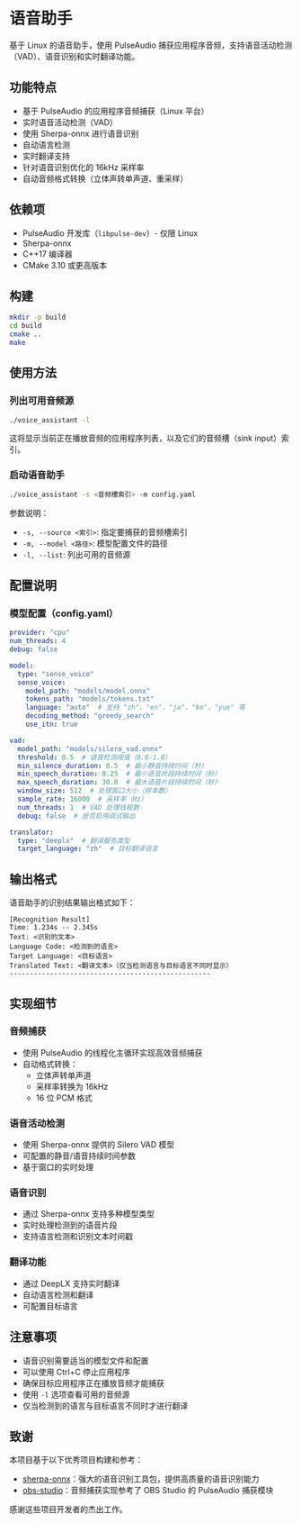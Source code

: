 # 语音助手

基于 Linux 的语音助手，使用 PulseAudio 捕获应用程序音频，支持语音活动检测（VAD）、语音识别和实时翻译功能。

## 功能特点

- 基于 PulseAudio 的应用程序音频捕获（Linux 平台）
- 实时语音活动检测（VAD）
- 使用 Sherpa-onnx 进行语音识别
- 自动语言检测
- 实时翻译支持
- 针对语音识别优化的 16kHz 采样率
- 自动音频格式转换（立体声转单声道、重采样）

## 依赖项

- PulseAudio 开发库（`libpulse-dev`）- 仅限 Linux
- Sherpa-onnx
- C++17 编译器
- CMake 3.10 或更高版本

## 构建

```bash
mkdir -p build
cd build
cmake ..
make
```

## 使用方法

### 列出可用音频源

```bash
./voice_assistant -l
```

这将显示当前正在播放音频的应用程序列表，以及它们的音频槽（sink input）索引。

### 启动语音助手

```bash
./voice_assistant -s <音频槽索引> -m config.yaml
```

参数说明：
- `-s, --source <索引>`: 指定要捕获的音频槽索引
- `-m, --model <路径>`: 模型配置文件的路径
- `-l, --list`: 列出可用的音频源

## 配置说明

### 模型配置（config.yaml）

```yaml
provider: "cpu"
num_threads: 4
debug: false

model:
  type: "sense_voice"
  sense_voice:
    model_path: "models/model.onnx"
    tokens_path: "models/tokens.txt"
    language: "auto"  # 支持 "zh"、"en"、"ja"、"ko"、"yue" 等
    decoding_method: "greedy_search"
    use_itn: true

vad:
  model_path: "models/silero_vad.onnx"
  threshold: 0.5  # 语音检测阈值（0.0-1.0）
  min_silence_duration: 0.5  # 最小静音持续时间（秒）
  min_speech_duration: 0.25  # 最小语音片段持续时间（秒）
  max_speech_duration: 30.0  # 最大语音片段持续时间（秒）
  window_size: 512  # 处理窗口大小（样本数）
  sample_rate: 16000  # 采样率（Hz）
  num_threads: 1  # VAD 处理线程数
  debug: false  # 是否启用调试输出

translator:
  type: "deeplx"  # 翻译服务类型
  target_language: "zh"  # 目标翻译语言
```

## 输出格式

语音助手的识别结果输出格式如下：
```
[Recognition Result]
Time: 1.234s -- 2.345s
Text: <识别的文本>
Language Code: <检测到的语言>
Target Language: <目标语言>
Translated Text: <翻译文本>（仅当检测语言与目标语言不同时显示）
--------------------------------------------------
```

## 实现细节

### 音频捕获
- 使用 PulseAudio 的线程化主循环实现高效音频捕获
- 自动格式转换：
  - 立体声转单声道
  - 采样率转换为 16kHz
  - 16 位 PCM 格式

### 语音活动检测
- 使用 Sherpa-onnx 提供的 Silero VAD 模型
- 可配置的静音/语音持续时间参数
- 基于窗口的实时处理

### 语音识别
- 通过 Sherpa-onnx 支持多种模型类型
- 实时处理检测到的语音片段
- 支持语言检测和识别文本时间戳

### 翻译功能
- 通过 DeepLX 支持实时翻译
- 自动语言检测和翻译
- 可配置目标语言

## 注意事项

- 语音识别需要适当的模型文件和配置
- 可以使用 Ctrl+C 停止应用程序
- 确保目标应用程序正在播放音频才能捕获
- 使用 `-l` 选项查看可用的音频源
- 仅当检测到的语言与目标语言不同时才进行翻译

## 致谢

本项目基于以下优秀项目构建和参考：

- [sherpa-onnx](https://github.com/k2-fsa/sherpa-onnx)：强大的语音识别工具包，提供高质量的语音识别能力
- [obs-studio](https://github.com/obsproject/obs-studio)：音频捕获实现参考了 OBS Studio 的 PulseAudio 捕获模块

感谢这些项目开发者的杰出工作。 